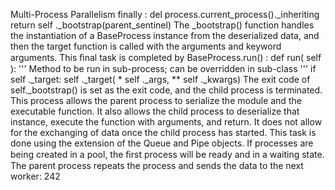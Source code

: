 Multi-Process Parallelism finally : del  process.current_process()._inheriting return  self ._bootstrap(parent_sentinel) The  _bootstrap()  function handles the instantiation of a  BaseProcess instance from the deserialized data, and then the target function is called with the arguments and keyword arguments. This ﬁnal task is completed by  BaseProcess.run() : def  run( self ): ''' Method to be run in sub-process; can be overridden in sub-class ''' if  self ._target: self ._target( * self ._args,  ** self ._kwargs) The exit code of  self._bootstrap()  is set as the exit code, and the child process is terminated. This process allows the parent process to serialize the module and the executable function. It also allows the child process to deserialize that instance, execute the function with arguments, and return. It does not allow for the exchanging of data once the child process has started. This task is done using the extension of the  Queue  and  Pipe objects. If processes are being created in a pool, the ﬁrst process will be ready and in a waiting state. The parent process repeats the process and sends the data to the next worker: 242
